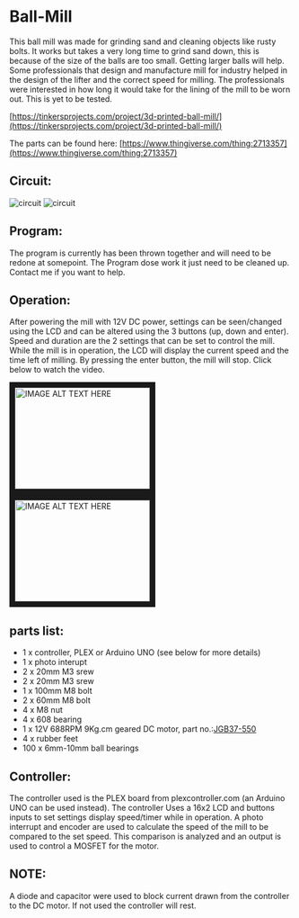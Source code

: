 # Ball-Mill
This ball mill was made for grinding sand and cleaning objects like rusty bolts. It works but takes a very long time to grind sand down, this is because of the size of the balls are too small. Getting larger balls will help.
Some professionals that design and manufacture mill for industry helped in the design of the lifter and the correct speed for milling. The professionals were interested in how long it would take for the lining of the mill to be worn out. This is yet to be tested.

[https://tinkersprojects.com/project/3d-printed-ball-mill/](https://tinkersprojects.com/project/3d-printed-ball-mill/)

The parts can be found here: [https://www.thingiverse.com/thing:2713357](https://www.thingiverse.com/thing:2713357)

## Circuit:
![circuit](https://github.com/tinkersprojects/Ball-Mill/blob/master/images/pcb_ball_mill_lpG2k1rLUu.png "circuit")
![circuit](https://github.com/tinkersprojects/Ball-Mill/blob/master/images/pcb_ball_mill_2_eeNeoLiRE7.png "circuit")

## Program:
The program is currently has been thrown together and will need to be redone at somepoint. The Program dose work it just need to be cleaned up. Contact me if you want to help.

## Operation:
After powering the mill with 12V DC power, settings can be seen/changed using the LCD and can be altered using the 3 buttons (up, down and enter). Speed and duration are the 2 settings that can be set to control the mill. While the mill is in operation, the LCD will display the current speed and the time left of milling. By pressing the enter button, the mill will stop. Click below to watch the video.

<a href="http://www.youtube.com/watch?feature=player_embedded&v=u7eSL-mbXYQ
" target="_blank"><img src="http://img.youtube.com/vi/u7eSL-mbXYQ/0.jpg" 
alt="IMAGE ALT TEXT HERE" width="240" height="180" border="10" /></a> <a href="http://www.youtube.com/watch?feature=player_embedded&v=6Afjj5jZ74U
" target="_blank"><img src="http://img.youtube.com/vi/6Afjj5jZ74U/0.jpg" 
alt="IMAGE ALT TEXT HERE" width="240" height="180" border="10" /></a>

## parts list:
- 1 x controller, PLEX or Arduino UNO (see below for more details)
- 1 x photo interupt
- 2 x 20mm M3 srew
- 2 x 20mm M3 srew
- 1 x 100mm M8 bolt
- 2 x 60mm M8 bolt
- 4 x M8 nut
- 4 x 608 bearing
- 1 x 12V 688RPM 9Kg.cm geared DC motor, part no.:[JGB37-550](https://www.aliexpress.com/item/Free-Shipping-12V-688RPM-9Kg-cm-high-power-High-torque-miniature-dc-gear-motor-motors-JGB37/32776724375.html?spm=a2g0s.9042311.0.0.JbnZ7R)
- 4 x rubber feet
- 100 x 6mm-10mm ball bearings

## Controller:
The controller used is the PLEX board from plexcontroller.com (an Arduino UNO can be used instead). The controller Uses a 16x2 LCD and buttons inputs to set settings display speed/timer while in operation. A photo interrupt and encoder are used to calculate the speed of the mill to be compared to the set speed. This comparison is analyzed and an output is used to control a MOSFET for the motor. 

## NOTE:
A diode and capacitor were used to block current drawn from the controller to the DC motor. If not used the controller will rest.
